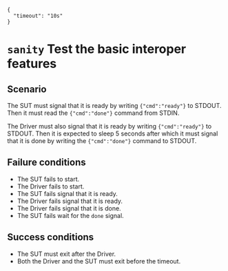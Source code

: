     {
      "timeout": "10s"
    }

# `sanity` Test the basic interoper features

## Scenario

The SUT must signal that it is ready by writing `{"cmd":"ready"}` to STDOUT. Then it must read the `{"cmd":"done"}` command from STDIN.

The Driver must also signal that it is ready by writing `{"cmd":"ready"}` to STDOUT. Then it is expected to sleep 5 seconds after which it must signal that it is done by writing the `{"cmd":"done"}` command to STDOUT.

## Failure conditions

* The SUT fails to start.
* The Driver fails to start.
* The SUT fails signal that it is ready.
* The Driver fails signal that it is ready.
* The Driver fails signal that it is done.
* The SUT fails wait for the `done` signal.

## Success conditions

* The SUT must exit after the Driver.
* Both the Driver and the SUT must exit before the timeout.
